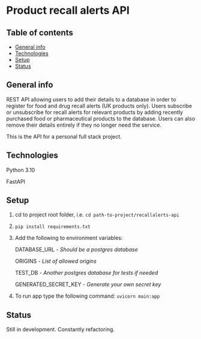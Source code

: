 # Product recall alerts API

## Table of contents
* [General info](#general-info)
* [Technologies](#technologies)
* [Setup](#setup)
* [Status](#status)

## General info
REST API allowing users to add their details to a database in order to register for food and drug recall alerts (UK products only). Users subscribe or unsubscribe for recall alerts for relevant products by adding recently purchased food or pharmaceutical products to the database. Users can also remove their details entirely if they no longer need the service.

This is the API for a personal full stack project.

## Technologies
Python 3.10

FastAPI

## Setup

1. cd to project root folder, i.e. ```cd path-to-project/recallalerts-api```

2. ```pip install requirements.txt```

3. Add the following to environment variables:

   DATABASE_URL - _Should be a postgres database_

   ORIGINS - _List of allowed origins_

   TEST_DB - _Another postgres database for tests if needed_

   GENERATED_SECRET_KEY - _Generate your own secret key_

6. To run app type the following command: ```uvicorn main:app```


## Status
Still in development. Constantly refactoring.
